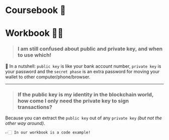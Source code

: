 # Coursebook 📗

# Workbook 👨‍💻

> ### I am still confused about public and private key, and when to use which!
🥜 In a nutshell:  `public key` is like your bank account number, `private key` is your password and the `secret phase` is an extra password for moving your wallet to other computer/phone/browser.  

---

> ### If the public key is my identity in the blockchain world, how come I only need the private key to sign transactions?
Because you can extract the `public key` out of any `private key` *(but not the other way around)*.   

    👉🏻 In our workbook is a code example!  

